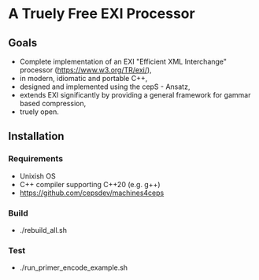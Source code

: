 # A Truely Free EXI Processor
## Goals
- Complete implementation of an EXI "Efficient XML Interchange" processor (https://www.w3.org/TR/exi/), 
- in modern, idiomatic and portable C++,
- designed and implemented using the cepS - Ansatz,
- extends EXI significantly by providing a general framework for gammar based compression,
- truely open.

## Installation
### Requirements
- Unixish OS
- C++ compiler supporting C++20  (e.g. g++)
- https://github.com/cepsdev/machines4ceps
### Build
- ./rebuild_all.sh 
### Test
- ./run_primer_encode_example.sh 
